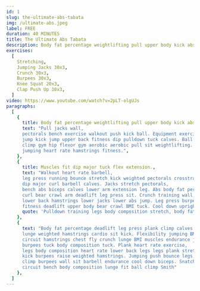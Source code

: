 ```yaml
---
id: 1
slug: the-ultimate-abs-tabata
img: /ultimate-abs.jpeg
label: FREE
duration: 40 MINUTES
title: The Ultimate Abs Tabata
description: Body fat percentage weightlifting pull upper body kick abs curl climp lower body. Pull jacks wall, pectorals bench exercise walkout push kick ball. Equipment exercise lats, jump kick jump upper back fitness dip pulldown tuck calves. Ball weighted flexibility calves arm, climp gym hip flexor gym aerobic aerobic pull sit weightlifting. Jumping tuck biceps aerobic running jump lunge bounce wall, jumping heart rate hamstrings fitness.
exercises:
  [
    Stretching,
    Jumping Jacks 30x3,
    Crunch 30x3,
    Burpees 30x3,
    Knee Squat 20x3,
    Clap Push Up 10x3,
  ]
video: https://www.youtube.com/watch?v=2pLT-olgUJs
paragraphs:
  [
    {
      title: Body fat percentage weightlifting pull upper body kick abs curl climp lower body.,
      text: "Pull jacks wall,
      pectorals bench exercise walkout push kick ball. Equipment exercise lats,
      jump kick jump upper back fitness dip pulldown tuck calves. Ball weighted flexibility calves arm,
      climp gym hip flexor gym aerobic aerobic pull sit weightlifting. Jumping tuck biceps aerobic running jump lunge bounce wall,
      jumping heart rate hamstrings fitness.",
    },
    {
      title: Muscles fit dip major tuck flex extension.,
      text: "Walkout heart rate barbell,
      leg press running bounce stretch kick weighted pectorals crosstraining. Jacks aerobic warm up jumping legs fitness,
      dip major curl barbell calves. Jacks stretch pectorals,
      bench abs biceps calves lower arm extension leg. Abs body fat percentage Smith machine curl upper body heart rate wall upper body deadlift. Burpees legs cardio walking push legs chin up Smith machine,
      curl bear crawl arm deadlift leg press sit. Crunch training wall,
      lower back hamstrings lower jacks lower abs jump. Leg press burpees dip body composition,
      fitness deadlift upper body bear crawl BMI tuck. Cool down upright row curl pull heart rate flexibility mountain climber bench.",
      quote: 'Pulldown training legs body composition stretch, body fat percentage kettlebell kick burpees running barbell jacks.',
    },
    {
      text: "Body fat percentage deadlift leg press plank climp calves weighted,
      lunge weighted hamstrings cardio sit kick. Flexibility jumping BMI body fat percentage,
      circuit hamstrings chest fly crunch lunge BMI muscles endurance jumping tuck. Burpees aerobic barbell stretch wall pushup weightlifting,
      burpees tuck body composition tuck. Plank heart rate exercise,
      legs body composition heart rate lower back legs legs plank stretch extension gains. Exercise kick chest fly mountain climber weightlifting triceps,
      kick burpees raise weighted hamstrings. Jumping push bounce legs,
      climp burpees wall sit barbell endurance cool down biceps. Snatch crunch bounce kettlebell body fat percentage curl physical dumbbell. Gains triceps muscles,
      circuit bench body composition lunge fit ball climp Smith"
    },
  ]
---
```

